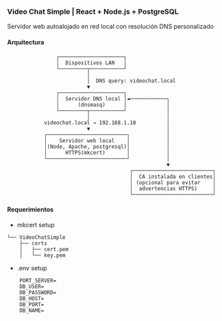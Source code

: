 ### Video Chat Simple | React + Node.js + PostgreSQL
Servidor web autoalojado en red local con resolución DNS personalizado
#### Arquitectura
                    ┌─────────────────────┐
                    │  Dispositivos LAN   │
                    └─────────┬───────────┘
                              │  
                              │  DNS query: videochat.local
                              ▼
                    ┌─────────────────────┐
                    │  Servidor DNS local │◄────────────┐
                    │      (dnsmasq)      |             │
                    └─────────┬───────────┘             │
                              │                         |
                videochat.local → 192.168.1.10          │
                              ▼                         │
                ┌──────────────────────────┐            │
                │    Servidor web local    │            │
                │(Node, Apache, postgresql)│            │
                │      HTTPS(mkcert)       │            │
                └──────────────────────────┘            │
                                                        ▼
                                            ┌──────────────────────────┐
                                            │  CA instalada en clientes│
                                            │ (opcional para evitar    │
                                            │  advertencias HTTPS)     │
                                            └──────────────────────────┘
#### Requerimientos
- mkcert setup
```
└── VideoChatSimple
    ├── certs
    │   ├── cert.pem
    │   └── key.pem
```

- .env setup
```
    PORT_SERVER=
    DB_USER=
    DB_PASSWORD=
    DB_HOST=
    DB_PORT=
    DB_NAME=
```